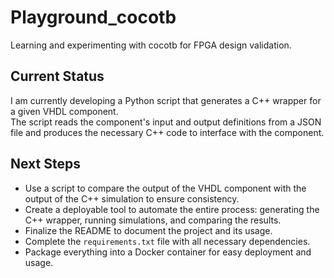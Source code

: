 # Playground_cocotb
Learning and experimenting with cocotb for FPGA design validation.

## Current Status

I am currently developing a Python script that generates a C++ wrapper for a given VHDL component.  
The script reads the component's input and output definitions from a JSON file and produces the necessary C++ code to interface with the component.

## Next Steps

- Use a script to compare the output of the VHDL component with the output of the C++ simulation to ensure consistency.  
- Create a deployable tool to automate the entire process: generating the C++ wrapper, running simulations, and comparing the results.  
- Finalize the README to document the project and its usage.  
- Complete the `requirements.txt` file with all necessary dependencies.  
- Package everything into a Docker container for easy deployment and usage.
